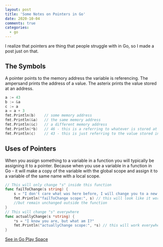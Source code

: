 ```yaml
---
layout: post
title: 'Some Notes on Pointers in Go'
date: 2020-10-04
comments: true
categories:
  - go
---
```


I realize that pointers are thing that people struggle with in Go, so I made a post just on that.

## The Symbols

A pointer points to the memory address the variable is referencing. 
The ampersand prints the address of a value. The asterix prints the value stored at an address.

```go
a := 43
b := &a
c := a
a = a + 3
fmt.Println(b)    // some memory address
fmt.Println(&a)   // the same memory address
fmt.Println(&c)   // a different memory address
fmt.Println(*b)   // 46 - this is a referring to whatever is stored at the memory address of "a"
fmt.Println(c)    // 43 - this is just referring to the value stored in "a" at the time of assignment
```

## Uses of Pointers

When you assign something to a variable in a function you will typically be assigning it to a pointer. Because when you use a variable in a function in Go - it will make a copy of the variable with the global scope and assign it to a variable of the same name with a local scope.

```go
// This will only change "s" inside this function
func failToChange(s string) {
	s = "I don't care what was here before, I will change you to a new string!"
    fmt.Println("failToChange scope:", s) // this will look like it works here 
    //but remain unchanged outside the function
}
// This will change "s" everywhere
func actuallyChange(s *string) {
	*s = "I know you are, but what am I?"
	fmt.Println("actuallyChange scope:", *s) // this will work everywhere s is referenced
}
```

[See in Go Play Space](https://goplay.space/#JLNj3qxxBfS)


